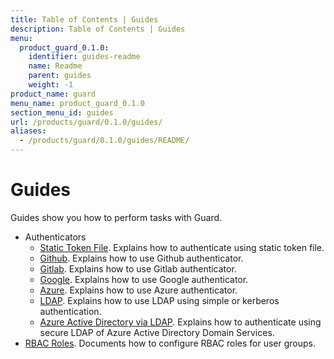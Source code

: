 ```yaml
---
title: Table of Contents | Guides
description: Table of Contents | Guides
menu:
  product_guard_0.1.0:
    identifier: guides-readme
    name: Readme
    parent: guides
    weight: -1
product_name: guard
menu_name: product_guard_0.1.0
section_menu_id: guides
url: /products/guard/0.1.0/guides/
aliases:
  - /products/guard/0.1.0/guides/README/
---
```


# Guides

Guides show you how to perform tasks with Guard.

- Authenticators
  - [Static Token File](/docs/guides/authenticator/static_token_file.md). Explains how to authenticate using static token file.
  - [Github](/docs/guides/authenticator/github.md). Explains how to use Github authenticator.
  - [Gitlab](/docs/guides/authenticator/gitlab.md). Explains how to use Gitlab authenticator.
  - [Google](/docs/guides/authenticator/google.md). Explains how to use Google authenticator.
  - [Azure](/docs/guides/authenticator/azure.md). Explains how to use Azure authenticator.
  - [LDAP](/docs/guides/authenticator/ldap.md). Explains how to use LDAP using simple or kerberos authentication.
  - [Azure Active Directory via LDAP](/docs/guides/authenticator/ldap_azure.md). Explains how to authenticate using secure LDAP of Azure Active Directory Domain Services.
- [RBAC Roles](/docs/guides/rbac.md). Documents how to configure RBAC roles for user groups.
